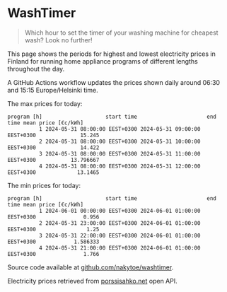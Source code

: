
# WashTimer

> Which hour to set the timer of your washing machine for cheapest wash? Look no further!

This page shows the periods for highest and lowest electricity prices in Finland 
for running home appliance programs of different lengths throughout the day. 

A GitHub Actions workflow updates the prices shown daily around 06:30 and 15:15 Europe/Helsinki time.

The max prices for today:

	program [h]                    start time                      end time mean price [€c/kWh]
	          1 2024-05-31 08:00:00 EEST+0300 2024-05-31 09:00:00 EEST+0300              15.245
	          2 2024-05-31 08:00:00 EEST+0300 2024-05-31 10:00:00 EEST+0300              14.422
	          3 2024-05-31 08:00:00 EEST+0300 2024-05-31 11:00:00 EEST+0300           13.796667
	          4 2024-05-31 08:00:00 EEST+0300 2024-05-31 12:00:00 EEST+0300             13.1465

The min prices for today:

	program [h]                    start time                      end time mean price [€c/kWh]
	          1 2024-06-01 00:00:00 EEST+0300 2024-06-01 01:00:00 EEST+0300               0.956
	          2 2024-05-31 23:00:00 EEST+0300 2024-06-01 01:00:00 EEST+0300                1.25
	          3 2024-05-31 22:00:00 EEST+0300 2024-06-01 01:00:00 EEST+0300            1.586333
	          4 2024-05-31 21:00:00 EEST+0300 2024-06-01 01:00:00 EEST+0300               1.766


Source code available at [github.com/nakytoe/washtimer](https://github.com/nakytoe/washtimer).

Electricity prices retrieved from [porssisahko.net](https://porssisahko.net/api) open API.
